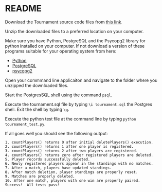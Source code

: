 # README

Download the Tournament source code files from [this link](https://github.com/bhaskardua/FSWD-Project-4-Tournament/archive/master.zip).

Unzip the downloaded files to a preferred location on your computer.

Make sure you have Python, PostgreSQL and the Psycopg2 library for python installed on your computer. If not download a version of these programs suitable for your operating system from here:

- [Python](https://www.python.org/downloads/)
- [PostgreSQL](https://www.postgresql.org/download/)
- [psycopg2](http://initd.org/psycopg/download/)

Open your commmand line applicaiton and navigate to the folder where you unzipped the downloaded files.

Start the PostgresSQL shell using the command `psql`.

Execute the tournament.sql file by typing `\i tournament.sql` the Postgres shell. Exit the shell by typing `\q`.

Execute the python test file at the command line by typing `python tournament_test.py`.

If all goes well you should see the following output:


	1. countPlayers() returns 0 after initial deletePlayers() execution.
	2. countPlayers() returns 1 after one player is registered.
	3. countPlayers() returns 2 after two players are registered.
	4. countPlayers() returns zero after registered players are deleted.
	5. Player records successfully deleted.
	6. Newly registered players appear in the standings with no matches.
	7. After a match, players have updated standings.
	8. After match deletion, player standings are properly reset.
	9. Matches are properly deleted.
	10. After one match, players with one win are properly paired.
	Success!  All tests pass!
	


